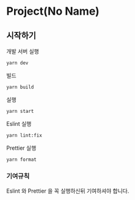 # Project(No Name) 
## 시작하기
개발 서버 실행 
```bash
yarn dev
```
빌드 
```bash 
yarn build 
```
실행
```bash 
yarn start
```

Eslint 실행 
```bash
yarn lint:fix 
```
Prettier 실행
```bash
yarn format  
```

### 기여규칙 
Eslint 와 Prettier 을 꼭 실행하신뒤 기여하셔야 합니다.
